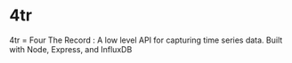 4tr
===

4tr = Four The Record : A low level API for capturing time series data. Built with Node, Express, and InfluxDB
